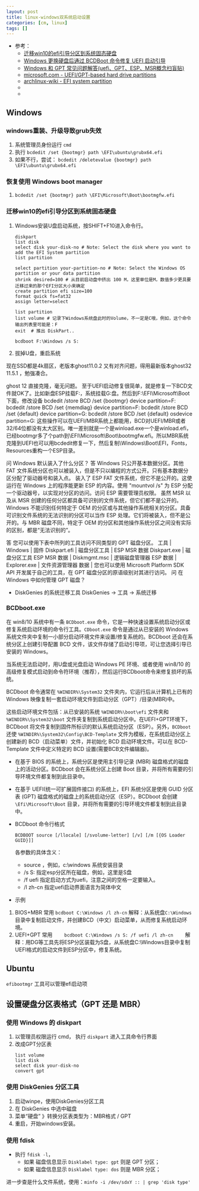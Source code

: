 ```yaml
---
layout: post
title: linux-windows双系统启动设置
categories: [cm, linux]
tags: []
---
```


* 参考： 
  * [迁移win10的efi引导分区到系统固态硬盘](https://blog.csdn.net/Sebastien23/article/details/99691881)
  * [Windows 更换硬盘后通过 BCDBoot 命令修复 UEFI 启动引导](https://weiku.co/article/309/)
  * [Windows 和 GPT 常见问题解答(uefi、GPT、ESP、MSR概念扫盲贴)](https://www.chinafix.com/thread-967034-1-1.html)
  * [microsoft.com - UEFI/GPT-based hard drive partitions](https://docs.microsoft.com/en-us/windows-hardware/manufacture/desktop/configure-uefigpt-based-hard-drive-partitions)
  * [archlinux-wiki - EFI system partition](https://wiki.archlinux.org/index.php/EFI_system_partition)
  * []()
  * []()


## Windows

### windows重装、升级导致grub失效

1. 系统管理员身份运行 `cmd`
1. 执行 `bcdedit /set {bootmgr} path \EFI\ubuntu\grubx64.efi`
1. 如果不行，尝试： `bcdedit /deletevalue {bootmgr} path \EFI\ubuntu\grubx64.efi`

### 恢复使用 Windows boot manager

1.  `bcdedit /set {bootmgr} path \EFI\Microsoft\Boot\bootmgfw.efi`


### 迁移win10的efi引导分区到系统固态硬盘

1. Windows安装U盘启动系统，按SHIFT+F10进入命令行。
    ~~~
    diskpart
    list disk
    select disk your-disk-no # Note: Select the disk where you want to add the EFI System partition
    list partition

    select partition your-partition-no # Note: Select the Windows OS partition or your data partition
    shrink desired=100 # 从目前启动盘中挤出 100 M，这里单位是M，数值多少更具要迁移过来的那个EFI分区大小来确定
    create partition efi size=100
    format quick fs=fat32
    assign letter=select

    list partition
    list volume # 记录下Windows系统盘此时的Volume，不一定是C哦，例如，这个命令输出列表里可能是：F
    exit  # 推出 DiskPart..

    bcdboot F:\Windows /s S:
    ~~~

1. 拔掉U盘，重启系统







现在SSD都是4k扇区，老版本ghost11.0.2 又有对齐问题，得用最新版本ghost32 11.5.1 ，勉强凑合。

ghost 12 直接克隆，毫无问题。
至于UEFI启动修复很简单，就是修复一下BCD文件就OK了。比如新盘ESP挂载F:，系统挂载G:盘。然后到F:\EFI\Microsoft\Boot下面，修改设备
bcdedit /store BCD /set {bootmgr} device partition=F:
bcdedit /store BCD /set {memdiag} device partition=F:
bcdedit /store BCD /set {default} device partition=G:
bcdedit /store BCD /set {default} osdevice partition=G:
这些操作可以在UEFI/MBR系统上都能用，BCD对UEFI/MBR或者32/64位都没有太大区别。唯一差别就是一个是winload.exe一个是winload.efi，已经bootmgr多了个path到\EFI\Microsoft\Boot\bootmgfw.efi。所以MBR系统克隆到UEFI也可以用bcdedit修复一下，然后复制\Windows\Boot\EFI，Fonts，Resources重构一个ESP目录。


问	Windows 默认装入了什么分区？
答	Windows 只公开基本数据分区。其他 FAT 文件系统分区也可以被装入，但是不只以编程的方式公开。只有基本数据分区分配了驱动器号和装入点。
装入了 ESP FAT 文件系统，但它不是公开的。这使运行在 Windows 上的程序能更新 ESP 的内容。使用 "mountvol /s" 为 ESP 分配一个驱动器号，以实现对分区的访问。访问 ESP 需要管理员权限。
虽然 MSR 以及从 MSR 创建的任何分区都具备可识别的文件系统，但它们都不是公开的。
Windows 不能识别任何特定于 OEM 的分区或与其他操作系统相关的分区。具备可识别文件系统的无法识别的分区可以当作 ESP 处理。它们将被装入，但不是公开的。与 MBR 磁盘不同，特定于 OEM 的分区和其他操作系统分区之间没有实际的区别，都是“无法识别的”。


答	您可以使用下表中所列的工具访问不同类型的 GPT 磁盘分区。
工具	| Windows	| 固件
Diskpart.efi	|  磁盘分区工具		| 	ESP MSR 数据
Diskpart.exe 	| 磁盘分区工具	ESP MSR 数据		| 
Diskmgmt.msc 	| 逻辑磁盘管理器	ESP 数据		| 
Explorer.exe 	| 文件资源管理器	数据		| 
您也可以使用 Microsoft Platform SDK API 开发属于自己的工具，在 GPT 磁盘分区的原语级别对其进行访问。
问	在 Windows 中如何管理 GPT 磁盘？





* DiskGenies 的系统迁移工具
  DiskGenies -\> 工具 -\> 系统迁移



### BCDboot.exe

在 win8/10 系统中有一条 `BCDboot.exe` 命令，它是一种快速设置系统启动分区或修复系统启动环境的命令行工具。`CDboot.exe` 命令是通过从已安装的 Windows 系统文件夹中复制一小部分启动环境文件来设置/修复系统的。BCDboot 还会在系统分区上创建引导配置 BCD 文件，该文件存储了启动引导项，可让您选择引导已安装的 Windows。

当系统无法启动时，用U盘或光盘启动 Windows PE 环境、或者使用 win8/10 的高级修复模式启动到命令符环境（推荐），然后运行BCDboot命令来修复损坏的系统。

BCDboot 命令通常在 `%WINDIR%\System32` 文件夹内，它运行后从计算机上已有的 Windows 映像复制一套启动环境文件到启动分区（GPT）/目录(MBR)中。

这些启动环境文件包括：从已安装的系统 `%WINDIR%\boot\efi` 文件夹和 `%WINDIR%\System32\boot` 文件夹复制到系统启动分区中。在UEFI+GPT环境下，BCDboot 将文件复制到固件所标识的默认系统启动分区（ESP）。另外，`BCDboot` 还使 `%WINDIR%\System32\Config\BCD-Template` 文件为模板，在系统启动分区上创建新的 BCD（启动菜单）文件，并初始化 BCD 启动环境文件。可以在 BCD-Template 文件中定义特定的 BCD 设置(需要BCB文件编辑器)。

* 在基于 BIOS 的系统上，系统分区是使用主引导记录 (MBR) 磁盘格式的磁盘上的活动分区。BCDboot 会在系统分区上创建 Boot 目录，并将所有需要的引导环境文件都复制到此目录中。
* 在基于 UEFI(统一可扩展固件接口) 的系统上，EFI 系统分区是使用 GUID 分区表 (GPT) 磁盘格式的磁盘上的系统启动分区（ESP）。BCDboot 会创建 `\Efi\Microsoft\Boot` 目录，并将所有需要的引导环境文件都复制到此目录中。


* BCDboot 命令行格式
  ~~~
  BCDBOOT source [/llocale] [/svolume-letter] [/v] [/m [{OS Loader GUID}]] 
  ~~~
  
  各参数的具体含义：
  - source ，例如，c:\windows 系统安装目录
  - /s S: 指定esp分区所在磁盘，例如，这里是S盘
  - /f uefi 指定启动方式为uefi，注意之间的空格一定要输入。
  - /l zh-cn 指定uefi启动界面语言为简体中文

* 示例

1. BIOS+MBR 常用
    `bcdboot C:\Windows /l zh-cn`
    解释：从系统盘`C:\Windows`目录中复制启动文件，并创建BCD（中文）启动菜单，从而修复系统启动环境。
2. UEFI+GPT 常用
　　`bcdboot C:\Windows /s S: /f uefi /l zh-cn`
　　解释：用DG等工具先将ESP分区装载为S盘，从系统盘C:\Windows目录中复制UEFI格式的启动文件到ESP分区中，修复系统。






## Ubuntu

`efibootmgr` 工具可以管理efi启动项







## 设置硬盘分区表格式（GPT 还是 MBR）

### 使用 Windows 的 diskpart 

1. 以管理员权限运行 cmd， 执行 `diskpart` 进入工具命令行界面
1. 改成GPT分区表
    ~~~
    list volume
    list disk
    select disk your-disk-no
    convert gpt
    ~~~

### 使用 DiskGenies 分区工具

1. 启动winpe，使用DiskGenies分区工具
1. 在 DiskGenies 中选中磁盘
1. 菜单“硬盘” 》转换分区表类型为：MBR格式 / GPT
1. 重启，开始windows安装。


### 使用 fdisk

* 执行 `fdisk -l`，
  * 如果 磁盘信息显示 `Disklabel type: gpt` 则是 GPT 分区；
  * 如果 磁盘信息显示 `Disklabel type: dos` 则是 MBR 分区；


进一步查是什么文件系统，使用：`minfo -i /dev/sdxY :: | grep 'disk type'`







































































































